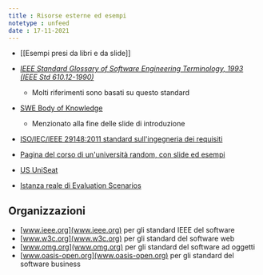 ```yaml
---
title : Risorse esterne ed esempi
notetype : unfeed
date : 17-11-2021
---
```


* [[Esempi presi da libri e da slide]]


* [*IEEE Standard Glossary of Software Engineering Terminology, 1993 (IEEE Std 610.12-1990)*](http://www.informatik.htw-dresden.de/~hauptman/SEI/IEEE_Standard_Glossary_of_Software_Engineering_Terminology%20.pdf)
  + Molti riferimenti sono basati su questo standard
* [SWE Body of Knowledge](https://cs.fit.edu/~kgallagher/Schtick/Serious/SWEBOKv3.pdf)
  + Menzionato alla fine delle slide di introduzione
* [ISO/IEC/IEEE 29148:2011 standard sull'ingegneria dei requisiti](https://edisciplinas.usp.br/pluginfile.php/1077344/mod_folder/content/0/iso-iec-ieee-29148-2011.pdf)
* [Pagina del corso di un'università random, con slide ed esempi](http://www.dcs.glasgow.ac.uk/~simon/teaching/MechEngSE3/)
* [US UniSeat](https://github.com/antonio-decaro/US_UniSeat/)
* [Istanza reale di Evaluation Scenarios](https://cordis.europa.eu/docs/projects/cnect/5/609035/080/deliverables/001-CityPulseD61Ares20151775143.pdf)


## Organizzazioni
* [www.ieee.org](www.ieee.org) per gli standard IEEE del software
* [www.w3c.org](www.w3c.org) per gli standard del software web
* [www.omg.org](www.omg.org) per gli standard del software ad oggetti
* [www.oasis-open.org](www.oasis-open.org) per gli standard del software business
